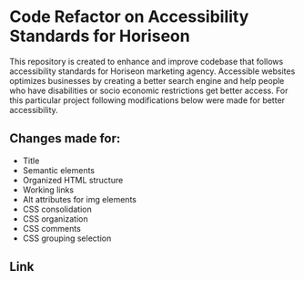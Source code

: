 # Code Refactor on Accessibility Standards for Horiseon

This repository is created to enhance and improve codebase that follows accessibility standards for Horiseon marketing agency. Accessible websites optimizes businesses by creating a better search engine and help people who have disabilities or socio economic restrictions get better access. For this particular project following modifications below were made for better accessibility.  

## Changes made for:
* Title 
* Semantic elements
* Organized HTML structure 
* Working links
* Alt attributes for img elements
* CSS consolidation
* CSS organization
* CSS comments
* CSS grouping selection 

## Link
